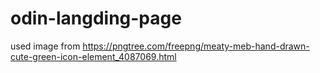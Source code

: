# odin-langding-page

used image from https://pngtree.com/freepng/meaty-meb-hand-drawn-cute-green-icon-element_4087069.html